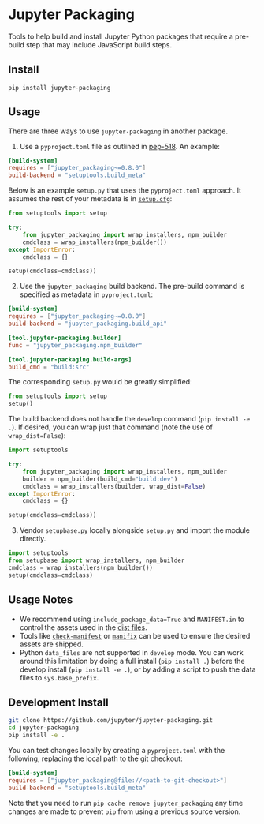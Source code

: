 # Jupyter Packaging

Tools to help build and install Jupyter Python packages that require a pre-build step that may include JavaScript build steps.

## Install

`pip install jupyter-packaging`

## Usage

There are three ways to use `jupyter-packaging` in another package.

1. Use a `pyproject.toml` file as outlined in [pep-518](https://www.python.org/dev/peps/pep-0518/).
An example:

```toml
[build-system]
requires = ["jupyter_packaging~=0.8.0"]
build-backend = "setuptools.build_meta"
```

Below is an example `setup.py` that uses the `pyproject.toml` approach.  It assumes the rest of your metadata is in [`setup.cfg`](https://setuptools.readthedocs.io/en/latest/userguide/declarative_config.html):

```py
from setuptools import setup

try:
    from jupyter_packaging import wrap_installers, npm_builder
    cmdclass = wrap_installers(npm_builder())
except ImportError:
    cmdclass = {}

setup(cmdclass=cmdclass))
```

2. Use the `jupyter_packaging` build backend.
The pre-build command is specified as metadata in `pyproject.toml`:

```toml
[build-system]
requires = ["jupyter_packaging~=0.8.0"]
build-backend = "jupyter_packaging.build_api"

[tool.jupyter-packaging.builder]
func = "jupyter_packaging.npm_builder"

[tool.jupyter-packaging.build-args]
build_cmd = "build:src"
```

The corresponding `setup.py` would be greatly simplified:

```py
from setuptools import setup
setup()
```

The build backend does not handle the `develop` command (`pip install -e .`).
If desired, you can wrap just that command (note the use of `wrap_dist=False`):

```py
import setuptools

try:
    from jupyter_packaging import wrap_installers, npm_builder
    builder = npm_builder(build_cmd="build:dev")
    cmdclass = wrap_installers(builder, wrap_dist=False)
except ImportError:
    cmdclass = {}

setup(cmdclass=cmdclass))
```

3. Vendor `setupbase.py` locally alongside `setup.py` and import the module directly.

```py
import setuptools
from setupbase import wrap_installers, npm_builder
cmdclass = wrap_installers(npm_builder())
setup(cmdclass=cmdclass)
```

## Usage Notes

- We recommend using `include_package_data=True` and `MANIFEST.in` to control the assets used in the [dist files](https://setuptools.readthedocs.io/en/latest/userguide/datafiles.html).
- Tools like [`check-manifest`](https://github.com/mgedmin/check-manifest) or [`manifix`](https://github.com/vidartf/manifix) can be used to ensure the desired assets are shipped.
- Python `data_files` are not supported in `develop` mode.  You can work around this limitation by doing a full install (`pip install .`) before the develop install (`pip install -e .`), or by adding a script to push the data files to `sys.base_prefix`.


## Development Install

```bash
git clone https://github.com/jupyter/jupyter-packaging.git
cd jupyter-packaging
pip install -e .
```

You can test changes locally by creating a `pyproject.toml` with the following, replacing the local path to the git checkout:

```toml
[build-system]
requires = ["jupyter_packaging@file://<path-to-git-checkout>"]
build-backend = "setuptools.build_meta"
```

Note that you need to run `pip cache remove jupyter_packaging` any time changes are made to prevent `pip` from using a previous source version.
